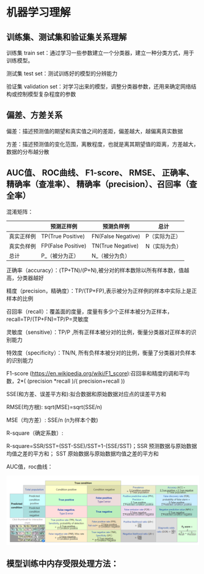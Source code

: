 # 机器学习理解

## 训练集、测试集和验证集关系理解

训练集 train set：通过学习一些参数建立一个分类器，建立一种分类方式，用于训练模型。

测试集 test set：测试训练好的模型的分辨能力

验证集 validation set：对学习出来的模型，调整分类器参数，还用来确定网络结构或控制模型复杂程度的参数

## 偏差、方差关系

偏差：描述预测值的期望和真实值之间的差距，偏差越大，越偏离真实数据

方差：描述预测值的变化范围，离散程度，也就是离其期望值的距离，方差越大，数据的分布越分散

## AUC值、 ROC曲线、 F1-score、  RMSE、 正确率、 精确率（查准率）、 精确率（precision）、召回率（查全率）

混淆矩阵：

|       | 预测正样例              | 预测负样例              | 总计      |
| ----- | ------------------ | ------------------ | ------- |
| 真实正样例 | TP(True Positive)  | FN(False Negative) | P（实际为正） |
| 真实负样例 | FP(False Positive) | TN(True Negative)  | N（实际为负） |
| 总计    | P_（被分为正）           | N_（被分为负）           |         |

正确率（accuracy）：(TP+TN)/(P+N),被分对的样本数除以所有样本数，值越高，分类器越好

精度（precision，精确度）：TP/(TP+FP),表示被分为正样例的样本中实际上是正样本的比例

召回率（recall）：覆盖面的度量，度量有多少个正样本被分为正样本，recall=TP/(TP+FN)=TP/P=灵敏度

灵敏度（sensitive）：TP/P ,所有正样本被分对的比例，衡量分类器对正样本的识别能力

特效度（specificity）：TN/N, 所有负样本被分对的比例，衡量了分类器对负样本的识别能力

F1-score (https://en.wikipedia.org/wiki/F1_score):召回率和精度的调和平均数，2*( (precision *recall )/( precision+recall ))

SSE(和方差、误差平方和):拟合数据和原始数据对应点的误差平方和

RMSE(均方根): sqrt(MSE)=sqrt(SSE/n)

MSE（均方差）: SSE/n  (n为样本个数)

R-square（确定系数）:

R-square=SSR/SST=(SST-SSE)/SST=1-(SSE/SST)；SSR 预测数据与原始数据均值之差的平方和； SST 原始数据与原始数据均值之差的平方和

AUC值，roc曲线：



 ![condation](condation.png)



## 模型训练中内存受限处理方法：

